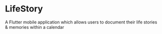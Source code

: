 # LifeStory
A Flutter mobile application which allows users to document their life stories &amp; memories within a calendar
